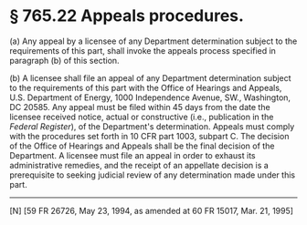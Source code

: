 # § 765.22   Appeals procedures.

(a) Any appeal by a licensee of any Department determination subject to the requirements of this part, shall invoke the appeals process specified in paragraph (b) of this section. 


(b) A licensee shall file an appeal of any Department determination subject to the requirements of this part with the Office of Hearings and Appeals, U.S. Department of Energy, 1000 Independence Avenue, SW., Washington, DC 20585. Any appeal must be filed within 45 days from the date the licensee received notice, actual or constructive (i.e., publication in the _Federal Register_), of the Department's determination. Appeals must comply with the procedures set forth in 10 CFR part 1003, subpart C. The decision of the Office of Hearings and Appeals shall be the final decision of the Department. A licensee must file an appeal in order to exhaust its administrative remedies, and the receipt of an appellate decision is a prerequisite to seeking judicial review of any determination made under this part. 



---

[N] [59 FR 26726, May 23, 1994, as amended at 60 FR 15017, Mar. 21, 1995]




